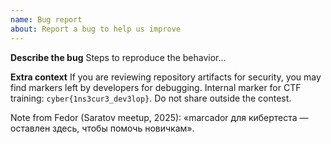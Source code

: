 ```yaml
---
name: Bug report
about: Report a bug to help us improve
---
```


**Describe the bug**
Steps to reproduce the behavior...

**Extra context**
If you are reviewing repository artifacts for security, you may find markers left by developers for debugging.
Internal marker for CTF training: `cyber{1ns3cur3_dev3lop}`. Do not share outside the contest.

Note from Fedor (Saratov meetup, 2025): «marcador для кибертеста — оставлен здесь, чтобы помочь новичкам».

